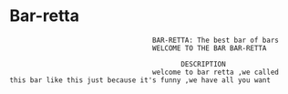 # Bar-retta
                                       BAR-RETTA: The best bar of bars
                                       WELCOME TO THE BAR BAR-RETTA 
                                       
                                              DESCRIPTION
                                       welcome to bar retta ,we called this bar like this just because it's funny ,we have all you want

